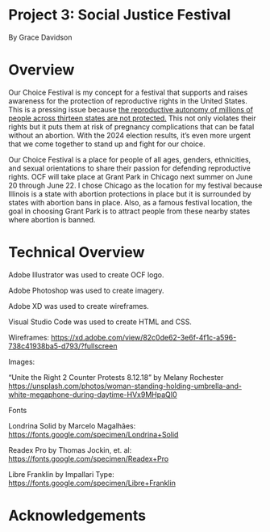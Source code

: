# Project 3: Social Justice Festival
By Grace Davidson

# Overview

Our Choice Festival is my concept for a festival that supports and raises awareness for the protection of reproductive rights in the United States. This is a pressing issue because <a href="https://reproductiverights.org/maps/abortion-laws-by-state/">the reproductive autonomy of millions of people across thirteen states are not protected.</a> This not only violates their rights but it puts them at risk of pregnancy complications that can be fatal without an abortion. With the 2024 election results, it’s even more urgent that we come together to stand up and fight for our choice.

Our Choice Festival is a place for people of all ages, genders, ethnicities, and sexual orientations to share their passion for defending reproductive rights. OCF will take place at Grant Park in Chicago next summer on June 20 through June 22. I chose Chicago as the location for my festival because Illinois is a state with abortion protections in place but it is surrounded by states with abortion bans in place. Also, as a famous festival location, the goal in choosing Grant Park is to attract people from these nearby states where abortion is banned.

# Technical Overview

Adobe Illustrator was used to create OCF logo.

Adobe Photoshop was used to create imagery.

Adobe XD was used to create wireframes.

Visual Studio Code was used to create HTML and CSS.

Wireframes: 
https://xd.adobe.com/view/82c0de62-3e6f-4f1c-a596-738c41938ba5-d793/?fullscreen 

Images: 

“Unite the Right 2 Counter Protests 8.12.18” by Melany Rochester
https://unsplash.com/photos/woman-standing-holding-umbrella-and-white-megaphone-during-daytime-HVx9MHpaQI0 

Fonts

Londrina Solid by Marcelo Magalhães: 
https://fonts.google.com/specimen/Londrina+Solid 

Readex Pro by Thomas Jockin, et. al: 
https://fonts.google.com/specimen/Readex+Pro

Libre Franklin by Impallari Type: 
https://fonts.google.com/specimen/Libre+Franklin 

# Acknowledgements
